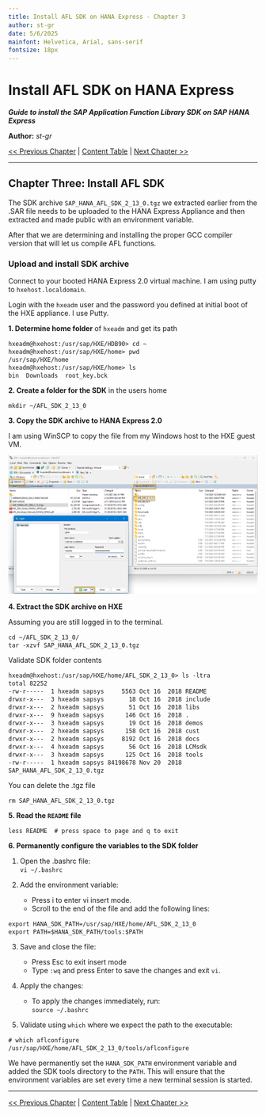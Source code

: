 ```yaml
---
title: Install AFL SDK on HANA Express - Chapter 3
author: st-gr
date: 5/6/2025
mainfont: Helvetica, Arial, sans-serif
fontsize: 18px
---
```


Install AFL SDK on HANA Express
===============================

***Guide to install the SAP Application Function Library SDK on SAP HANA Express***

**Author:** *st-gr*

[<< Previous Chapter](chapter-2-preparations.md) | [Content Table](README.md) | [Next Chapter >>](chapter-4-determine-and-install-gcc-version.md)

---

## Chapter Three: Install AFL SDK

The SDK archive `SAP_HANA_AFL_SDK_2_13_0.tgz` we extracted earlier from the .SAR file needs to be uploaded to the HANA Express Appliance and then extracted and made public with an environment variable.

After that we are determining and installing the proper GCC compiler version that will let us compile AFL functions.

### Upload and install SDK archive
Connect to your booted HANA Express 2.0 virtual machine. I am using putty to `hxehost.localdomain`.

Login with the `hxeadm` user and the password you defined at initial boot of the HXE appliance. I use Putty.

**1. Determine home folder** of `hxeadm` and get its path

````
hxeadm@hxehost:/usr/sap/HXE/HDB90> cd ~
hxeadm@hxehost:/usr/sap/HXE/home> pwd
/usr/sap/HXE/home
hxeadm@hxehost:/usr/sap/HXE/home> ls
bin  Downloads  root_key.bck
````

**2. Create a folder for the SDK** in the users home

````
mkdir ~/AFL_SDK_2_13_0
````

**3. Copy the SDK archive to HANA Express 2.0**  

I am using WinSCP to copy the file from my Windows host to the HXE guest VM.

![Download AFL SDK](/assets/winscp-upload-sdk-archive.png)

**4. Extract the SDK archive on HXE**  

Assuming you are still logged in to the terminal.

````
cd ~/AFL_SDK_2_13_0/
tar -xzvf SAP_HANA_AFL_SDK_2_13_0.tgz
````
Validate SDK folder contents
````
hxeadm@hxehost:/usr/sap/HXE/home/AFL_SDK_2_13_0> ls -ltra
total 82252
-rw-r-----  1 hxeadm sapsys     5563 Oct 16  2018 README
drwxr-x---  3 hxeadm sapsys       18 Oct 16  2018 include
drwxr-x---  2 hxeadm sapsys       51 Oct 16  2018 libs
drwxr-x---  9 hxeadm sapsys      146 Oct 16  2018 .
drwxr-x---  3 hxeadm sapsys       19 Oct 16  2018 demos
drwxr-x---  2 hxeadm sapsys      158 Oct 16  2018 cust
drwxr-x---  2 hxeadm sapsys     8192 Oct 16  2018 docs
drwxr-x---  4 hxeadm sapsys       56 Oct 16  2018 LCMsdk
drwxr-x---  3 hxeadm sapsys      125 Oct 16  2018 tools
-rw-r-----  1 hxeadm sapsys 84198678 Nov 20  2018 SAP_HANA_AFL_SDK_2_13_0.tgz
````

You can delete the .tgz file

    rm SAP_HANA_AFL_SDK_2_13_0.tgz

**5. Read the `README` file**

    less README  # press space to page and q to exit

**6. Permanently configure the variables to the SDK folder**

1. Open the .bashrc file:  
  `vi ~/.bashrc`
  
2. Add the environment variable:  

    * Press i to enter vi insert mode.
    * Scroll to the end of the file and add the following lines:

````
export HANA_SDK_PATH=/usr/sap/HXE/home/AFL_SDK_2_13_0
export PATH=$HANA_SDK_PATH/tools:$PATH
````

3. Save and close the file:

    * Press Esc to exit insert mode
    * Type `:wq` and press Enter to save the changes and exit `vi`.

4. Apply the changes:

    * To apply the changes immediately, run:  
      `source ~/.bashrc`

5. Validate using `which` where we expect the path to the executable:

````
# which aflconfigure
/usr/sap/HXE/home/AFL_SDK_2_13_0/tools/aflconfigure
````

We have permanently set the `HANA_SDK_PATH` environment variable and added the SDK tools directory to the `PATH`. This will ensure that the environment variables are set every time a new terminal session is started.

---

[<< Previous Chapter](chapter-2-preparations.md) | [Content Table](README.md) | [Next Chapter >>](chapter-4-determine-and-install-gcc-version.md)